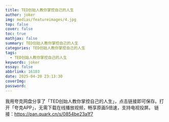 ```yaml
---
title: TED创始人教你掌控自己的人生
author: joker
img: medias/featureimages/4.jpg
top: false
cover: false
toc: true
mathjax: false
summary: TED创始人教你掌控自己的人生
categories: TED创始人教你掌控自己的人生
tags:
  - TED创始人教你掌控自己的人生
keywords: joker
essay: false
abbrlink: 16103
date: 2025-04-20 23:13:30
coverImg:
password:
---
```


我用夸克网盘分享了「TED创始人教你掌控自己的人生」，点击链接即可保存。打开「夸克APP」，无需下载在线播放视频，畅享原画5倍速，支持电视投屏。
链接：https://pan.quark.cn/s/0854be23a1f7
